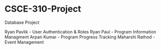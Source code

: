 # CSCE-310-Project
Database Project

Ryan Pavlik - User Authentication & Roles
Ryan Paul - Program Information Managment
Arpan Kumar - Program Progress Tracking
Maharshi Rathod - Event Management